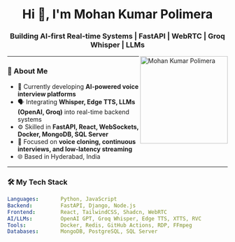 <h1 align="center">Hi 👋, I'm Mohan Kumar Polimera</h1>
<h3 align="center">Building AI-first Real-time Systems | FastAPI | WebRTC | Groq Whisper | LLMs</h3>

<img align="right" alt="Mohan Kumar Polimera" width="200" src="https://avatars.githubusercontent.com/u/YOUR-ID-HERE" />

---

### 🚀 About Me

- 🔭 Currently developing **AI-powered voice interview platforms**
- 🗣️ Integrating **Whisper, Edge TTS, LLMs (OpenAI, Groq)** into real-time backend systems
- ⚙️ Skilled in **FastAPI, React, WebSockets, Docker, MongoDB, SQL Server**
- 🧠 Focused on **voice cloning, continuous interviews, and low-latency streaming**
- 🌐 Based in Hyderabad, India

---

### 🛠️ My Tech Stack

```yaml
Languages:       Python, JavaScript
Backend:         FastAPI, Django, Node.js
Frontend:        React, TailwindCSS, Shadcn, WebRTC
AI/LLMs:         OpenAI GPT, Groq Whisper, Edge TTS, XTTS, RVC
Tools:           Docker, Redis, GitHub Actions, RDP, FFmpeg
Databases:       MongoDB, PostgreSQL, SQL Server
  
